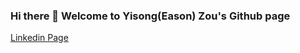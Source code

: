 ### Hi there 👋 Welcome to Yisong(Eason) Zou's Github page
[Linkedin Page](https://www.linkedin.com/in/yisong-eason-zou-152858122/)
<!--
**YisongZou/YisongZou** is a ✨ _special_ ✨ repository because its `README.md` (this file) appears on your GitHub profile.

Here are some ideas to get you started:

- 🔭 I’m currently working on ...
- 🌱 I’m currently learning ...
- 👯 I’m looking to collaborate on ...
- 🤔 I’m looking for help with ...
- 💬 Ask me about ...
- 📫 How to reach me: ...
- 😄 Pronouns: ...
- ⚡ Fun fact: ...
-->

<!--[![Yisong Zou's GitHub stats](https://github-readme-stats.vercel.app/api?username=yisongzou)](https://github.com/anuraghazra/github-readme-stats&count_private=true)
-->
